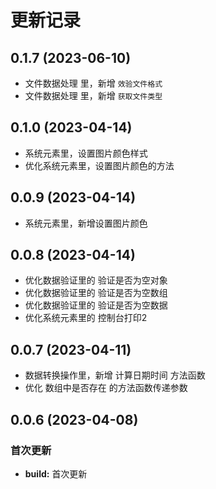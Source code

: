 # 更新记录

## 0.1.7 (2023-06-10)

*  文件数据处理 里，新增 `效验文件格式`
*  文件数据处理 里，新增 `获取文件类型`

## 0.1.0 (2023-04-14)

*  系统元素里，设置图片颜色样式
*  优化系统元素里，设置图片颜色的方法

## 0.0.9 (2023-04-14)

*  系统元素里，新增设置图片颜色

## 0.0.8 (2023-04-14)

*  优化数据验证里的 验证是否为空对象
*  优化数据验证里的 验证是否为空数组
*  优化数据验证里的 验证是否为空数据
*  优化系统元素里的 控制台打印2


## 0.0.7 (2023-04-11)

*  数据转换操作里，新增 计算日期时间 方法函数
*  优化 数组中是否存在 的方法函数传递参数


## 0.0.6 (2023-04-08)

### 首次更新

* **build:** 首次更新
